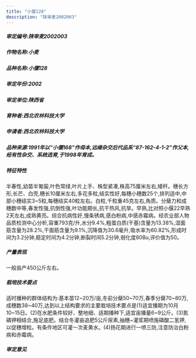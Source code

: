 ```yaml
---
title: "小偃128"
description: "陕审麦2002003"
---
```

##### 审定编号:陕审麦2002003

##### 作物名称:小麦

##### 品种名称:小偃128

##### 审定年份:2002

##### 审定单位:陕西省

##### 育种者:西北农林科技大学

##### 申请者:西北农林科技大学

##### 品种来源:1991年以“小偃168”作母本,远缘杂交后代品系“87-162-4-1-2”作父本,经有性杂交、系统选育,于1998年育成。

##### 特征特性
半春性,幼苗半匍匐,叶色常绿,叶片上手、株型紧凑,株高75厘米左右,矮秆。穗长方形,长芒、白壳,穗长10厘米左右,多花多粒,结实性好,每穗小穗数25个,排列适中,中部小穗结实3~5粒,每穗结实40粒左右。白粒,千粒重45克左右,角质。分蘖力和成穗数中等,春发性强,抗倒性强,叶功能期长,抗干热风,抗旱。早熟,比对照小偃22早熟2天左右,成熟黄亮。综合抗病性好,慢条锈病,感白粉病,中感赤霉病。经农业部人物品质检测中心分析,容重793克/升,水分9.4%,粗蛋白质(干基)含量为13.38%,湿面筋含量为28.2%,干面筋含量为9.1%,沉降值为30.6毫升,吸水率为60.82%,形成时间为3.2分钟,稳定时间为4.2分钟,断裂时间5.2分钟,弱化度80Bu,评价值为50。

##### 产量表现
一般亩产450公斤左右。

##### 栽培技术要点
适时播种的群体结构为:基本苗12~20万/亩,冬前分蘖50~70万,春季分蘖70~80万,成穗数38~40万,达到以上结构要求的主要栽培技术要点是(1)适宜播期为10月10~15日。(2)在水肥条件较好、整地细、适期播种下,适宜亩播量6~9公斤。(3)氮磷钾相结合,施足底肥。结合冬灌亩追肥5公斤尿素,抽穗~灌浆期喷施磷酸二氢钾,以促穗增粒。有条件地区可灌一次麦黄水。(4)扬花期进行一喷三防,注意防治白粉病和赤霉病。

##### 审定意见

